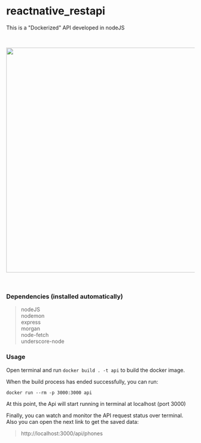 # reactnative_restapi
This is a "Dockerized" API developed in nodeJS

<br>
 <p align="center">
 <img src="https://i.postimg.cc/1RDyzxyj/xasda.jpg" width="600">
 </p>
<br>
 
### Dependencies (installed automatically)

> nodeJS<br>
> nodemon<br>
> express<br>
> morgan<br>
> node-fetch<br>
> underscore-node


### Usage

Open terminal and run `docker build . -t api` to build the docker image.

When the build process has ended successfully, you can run:
```
docker run --rm -p 3000:3000 api
```

At this point, the Api will start running in terminal at localhost (port 3000)

Finally, you can watch and monitor the API request status over terminal. Also you can open the next link to get the saved data:
> http://localhost:3000/api/phones
